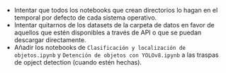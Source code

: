 - Intentar que todos los notebooks que crean directorios lo hagan en el temporal por defecto de cada sistema operativo.
- Intentar quitarnos de los datasets de la carpeta de datos en favor de aquellos que estén disponibles a través de API o que se puedan descargar directamente.
- Añadir los notebooks de `Clasificación y localización de objetos.ipynb` y `Detención de objetos con YOLOv8.ipynb` a las traspas de opject detection (cuando estén hechas).